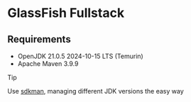 # GlassFish Fullstack

## Requirements

- OpenJDK 21.0.5 2024-10-15 LTS (Temurin)
- Apache Maven 3.9.9

> [!TIP]
> Use [sdkman](https://sdkman.io/), managing different JDK versions the easy way
